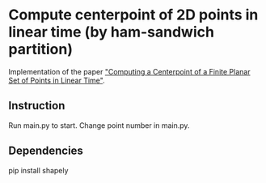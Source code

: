 # Compute centerpoint of 2D points in linear time (by ham-sandwich partition)
Implementation of the paper ["Computing a Centerpoint of a Finite Planar Set of Points in Linear Time"](https://link.springer.com/content/pdf/10.1007%2FBF02574382.pdf).


## Instruction
Run main.py to start. Change point number in main.py.

## Dependencies
pip install shapely
